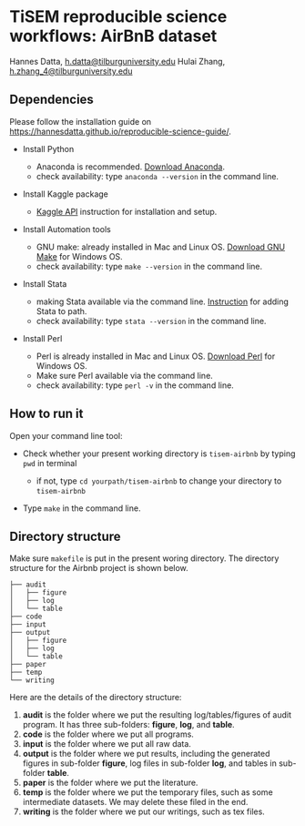 # TiSEM reproducible science workflows: AirBnB dataset

Hannes Datta, h.datta@tilburguniversity.edu
Hulai Zhang, h.zhang_4@tilburguniversity.edu



## Dependencies

Please follow the installation guide on 
https://hannesdatta.github.io/reproducible-science-guide/.

- Install Python

  - Anaconda is recommended. [Download Anaconda](https://www.anaconda.com/distribution/).
  - check availability: type `anaconda --version` in the command line.
- Install Kaggle package

  - [Kaggle API](https://github.com/Kaggle/kaggle-api) instruction for installation and setup.
- Install Automation tools 
  - GNU make: already installed in Mac and Linux OS. [Download GNU Make](https://www.gnu.org/software/make/) for Windows OS.
  - check availability: type `make --version` in the command line.
- Install Stata

  - making Stata available via the command line. [Instruction](https://hannesdatta.github.io/reproducible-science-guide/setup/stata/) for adding Stata to path.
  - check availability: type `stata --version` in the command line.
- Install Perl

  - Perl is already installed in Mac and Linux OS. [Download Perl](https://www.perl.org/get.html) for Windows OS.
  - Make sure Perl available via the command line.
  - check availability: type `perl -v` in the command line.



## How to run it

Open your command line tool:

- Check whether your present working directory is  `tisem-airbnb` by typing `pwd` in terminal

  - if not, type `cd yourpath/tisem-airbnb` to change your directory to `tisem-airbnb`

- Type `make` in the command line.

  

## Directory structure

Make sure `makefile` is put in the present woring directory. The directory structure for the Airbnb project  is shown below.

```text
├── audit
│   ├── figure
│   ├── log
│   └── table
├── code
├── input
├── output
│   ├── figure
│   ├── log
│   └── table
├── paper
├── temp
└── writing
```

Here are the details of the directory structure:

1. **audit** is the folder where we put the resulting log/tables/figures of audit program. It has three sub-folders: **figure**, **log**, and **table**.
2. **code** is the folder where we put all programs.
3. **input** is the folder where we put all raw data.
4. **output** is the folder where we put results, including the generated figures in sub-folder **figure**, log files in sub-folder **log**, and tables in sub-folder **table**.
5. **paper** is the folder where we put the literature.
6. **temp** is the folder where we put the temporary files, such as some intermediate datasets. We may delete these filed in the end.
7. **writing** is the folder where we put our writings, such as tex files.




